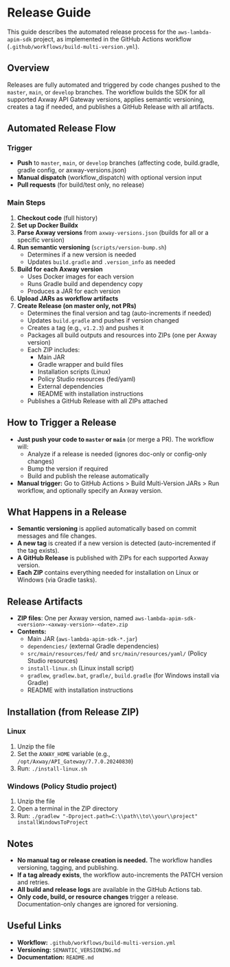 # Release Guide

This guide describes the automated release process for the `aws-lambda-apim-sdk` project, as implemented in the GitHub Actions workflow (`.github/workflows/build-multi-version.yml`).

## Overview

Releases are fully automated and triggered by code changes pushed to the `master`, `main`, or `develop` branches. The workflow builds the SDK for all supported Axway API Gateway versions, applies semantic versioning, creates a tag if needed, and publishes a GitHub Release with all artifacts.

## Automated Release Flow

### Trigger
- **Push** to `master`, `main`, or `develop` branches (affecting code, build.gradle, gradle config, or axway-versions.json)
- **Manual dispatch** (workflow_dispatch) with optional version input
- **Pull requests** (for build/test only, no release)

### Main Steps
1. **Checkout code** (full history)
2. **Set up Docker Buildx**
3. **Parse Axway versions** from `axway-versions.json` (builds for all or a specific version)
4. **Run semantic versioning** (`scripts/version-bump.sh`)
   - Determines if a new version is needed
   - Updates `build.gradle` and `.version_info` as needed
5. **Build for each Axway version**
   - Uses Docker images for each version
   - Runs Gradle build and dependency copy
   - Produces a JAR for each version
6. **Upload JARs as workflow artifacts**
7. **Create Release (on master only, not PRs)**
   - Determines the final version and tag (auto-increments if needed)
   - Updates `build.gradle` and pushes if version changed
   - Creates a tag (e.g., `v1.2.3`) and pushes it
   - Packages all build outputs and resources into ZIPs (one per Axway version)
   - Each ZIP includes:
     - Main JAR
     - Gradle wrapper and build files
     - Installation scripts (Linux)
     - Policy Studio resources (fed/yaml)
     - External dependencies
     - README with installation instructions
   - Publishes a GitHub Release with all ZIPs attached

## How to Trigger a Release

- **Just push your code to `master` or `main`** (or merge a PR). The workflow will:
  - Analyze if a release is needed (ignores doc-only or config-only changes)
  - Bump the version if required
  - Build and publish the release automatically
- **Manual trigger:** Go to GitHub Actions > Build Multi-Version JARs > Run workflow, and optionally specify an Axway version.

## What Happens in a Release

- **Semantic versioning** is applied automatically based on commit messages and file changes.
- **A new tag** is created if a new version is detected (auto-incremented if the tag exists).
- **A GitHub Release** is published with ZIPs for each supported Axway version.
- **Each ZIP** contains everything needed for installation on Linux or Windows (via Gradle tasks).

## Release Artifacts

- **ZIP files**: One per Axway version, named `aws-lambda-apim-sdk-<version>-<axway-version>-<date>.zip`
- **Contents:**
  - Main JAR (`aws-lambda-apim-sdk-*.jar`)
  - `dependencies/` (external Gradle dependencies)
  - `src/main/resources/fed/` and `src/main/resources/yaml/` (Policy Studio resources)
  - `install-linux.sh` (Linux install script)
  - `gradlew`, `gradlew.bat`, `gradle/`, `build.gradle` (for Windows install via Gradle)
  - README with installation instructions

## Installation (from Release ZIP)

### Linux
1. Unzip the file
2. Set the `AXWAY_HOME` variable (e.g., `/opt/Axway/API_Gateway/7.7.0.20240830`)
3. Run: `./install-linux.sh`

### Windows (Policy Studio project)
1. Unzip the file
2. Open a terminal in the ZIP directory
3. Run: `./gradlew "-Dproject.path=C:\\path\\to\\your\\project" installWindowsToProject`

## Notes
- **No manual tag or release creation is needed.** The workflow handles versioning, tagging, and publishing.
- **If a tag already exists**, the workflow auto-increments the PATCH version and retries.
- **All build and release logs** are available in the GitHub Actions tab.
- **Only code, build, or resource changes** trigger a release. Documentation-only changes are ignored for versioning.

## Useful Links
- **Workflow:** `.github/workflows/build-multi-version.yml`
- **Versioning:** `SEMANTIC_VERSIONING.md`
- **Documentation:** `README.md` 